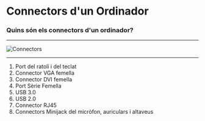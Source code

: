 # Connectors d'un Ordinador
### Quins són els connectors d'un ordinador?  

* * * 

![Connectors](https://lh6.googleusercontent.com/BncMhi_SAITPH9GMN1HhwlNWNb2WTiQFUzVGIKg-KMHSogmiFX8S-6pxW4RK219nAnSqt_0k29LDbFk=w1920-h945 "Connectors")

* * * 

1. Port del ratolí i del teclat  
2. Connector VGA femella  
3. Connector DVI femella  
4. Port Sèrie Femella  
5. USB 3.0  
6. USB 2.0  
7. Connector RJ45  
8. Connectors Minijack del micròfon, auriculars i altaveus
  
